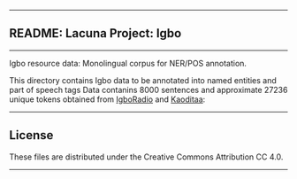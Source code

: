 ______________________________________________
## README: Lacuna Project: Igbo
______________________________________________
Igbo resource data: Monolingual corpus for NER/POS annotation.

This directory contains Igbo data to be annotated into named entities and part of speech tags
Data contanins 8000 sentences and approximate 27236 unique tokens obtained from [IgboRadio](https://www.igboradio.com/) and [Kaoditaa](https://kaoditaa.com/):

______________________________________________

## License

These files are distributed under the Creative Commons Attribution CC 4.0. 

_______________________________________________

